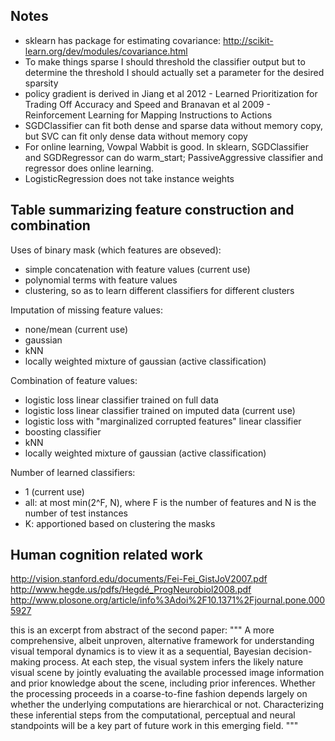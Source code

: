 ## Notes

- sklearn has package for estimating covariance: http://scikit-learn.org/dev/modules/covariance.html
- To make things sparse I should threshold the classifier output but to determine the threshold I should actually set a parameter for the desired sparsity
- policy gradient is derived in Jiang et al 2012 - Learned Prioritization for Trading Off Accuracy and Speed and Branavan et al 2009 - Reinforcement Learning for Mapping Instructions to Actions
- SGDClassifier can fit both dense and sparse data without memory copy, but SVC can fit only dense data without memory copy
- For online learning, Vowpal Wabbit is good. In sklearn, SGDClassifier and SGDRegressor can do warm_start; PassiveAggressive classifier and regressor does online learning.
- LogisticRegression does not take instance weights

## Table summarizing feature construction and combination

Uses of binary mask (which features are obseved):
- simple concatenation with feature values (current use)
- polynomial terms with feature values
- clustering, so as to learn different classifiers for different clusters

Imputation of missing feature values:
- none/mean (current use)
- gaussian
- kNN
- locally weighted mixture of gaussian (active classification)

Combination of feature values:
- logistic loss linear classifier trained on full data
- logistic loss linear classifier trained on imputed data (current use)
- logistic loss with "marginalized corrupted features" linear classifier
- boosting classifier
- kNN
- locally weighted mixture of gaussian (active classification)

Number of learned classifiers:
- 1 (current use)
- all: at most min(2^F, N), where F is the number of features and N is the number of test instances
- K: apportioned based on clustering the masks

## Human cognition related work

http://vision.stanford.edu/documents/Fei-Fei_GistJoV2007.pdf
http://www.hegde.us/pdfs/Hegdé_ProgNeurobiol2008.pdf
http://www.plosone.org/article/info%3Adoi%2F10.1371%2Fjournal.pone.0005927

this is an excerpt from abstract of the second paper:
"""
A more comprehensive, albeit unproven, alternative framework for understanding visual temporal dynamics is to view it as a sequential, Bayesian decision-making process. At each step, the visual system infers the likely nature visual scene by jointly evaluating the available processed image information and prior knowledge about the scene, including prior inferences. Whether the processing proceeds in a coarse-to-fine fashion depends largely on whether the underlying computations are hierarchical or not. Characterizing these inferential steps from the computational, perceptual and neural standpoints will be a key part of future work in this emerging field.
"""
